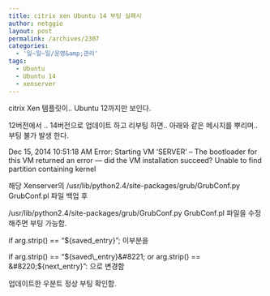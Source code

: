 ```yaml
---
title: citrix xen Ubuntu 14 부팅 실패시
author: netggio
layout: post
permalink: /archives/2307
categories:
  - '일~일~일/운영&amp;관리'
tags:
  - Ubuntu
  - Ubuntu 14
  - xenserver
---
```

citrix Xen 템플릿이.. Ubuntu 12까지만 보인다.

12버전에서 .. 14버전으로 업데이트 하고 리부팅 하면.. 아래와 같은 메시지를 뿌리며.. 부팅 불가 발생 한다. 

Dec 15, 2014 10:51:18 AM Error: Starting VM &#8216;SERVER&#8217; &#8211; The bootloader for this VM returned an error &#8212; did the VM installation succeed? Unable to find partition containing kernel

해당 Xenserver의 /usr/lib/python2.4/site-packages/grub/GrubConf.py GrubConf.pl 파일 백업 후

/usr/lib/python2.4/site-packages/grub/GrubConf.py GrubConf.pl 파일을 수정 해주면 부팅 가능함.

if arg.strip() == &#8220;${saved_entry}&#8221;; 이부분을

if arg.strip() == &#8220;${saved\_entry}&#8221; or arg.strip() == &#8220;${next\_entry}&#8221;: 으로 변경함

업데이트한 우분트 정상 부팅 확인함.
